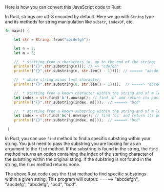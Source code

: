 Here is how you can convert this JavaScript code to Rust:

In Rust, strings are utf-8 encoded by default. Here we go with `String` type and its methods for string manipulation like `substr`, `indexOf`, etc. 

```rust
fn main() {

    let str = String::from("abcdefgh");

    let n = 2;
    let m = 3;

    //  * starting from n characters in, up to the end of the string;
    println!("{}",str.substring(n))); // => "cdefgh"
    println!("{}",str.substring(n, str.len() - 1)))); // =====> "abcdefg"

    //  * whole string minus last character;
    println!("{}",str.substring(0, str.len() - 1))));  // =====> "abcdefg"

    //  * starting from a known character within the string and of m length;
    let index = str.find('b').unwrap(); // find 'b' and return its position (index), unwrap will fail if character is not present in the string
    println!("{}",str.substring(index, m))));  // =====> "bcd"

    //  * starting from a known substring within the string and of m length;
    let index = str.find('bc').unwrap(); // find 'bc' and return its position (index), unwrap will fail if character is not present in the string
    println!("{}",str.substring(index, m))));  // =====> "bcd"

 }
```

In Rust, you can use `find` method to find a specific substring within your string. You just need to pass the substring you are looking for as an argument to the `find` method. If the substring is found in the string, the `find` method returns an option containing the index of the starting character of the substring within the original string. If the substring is not found in the string, the `find` method returns none. 

The above Rust code uses the `find` method to find specific substrings within a given string. This program will output: =====> "abcdefgh", "abcdefg", "abcdefg", "bcd", "bcd".
